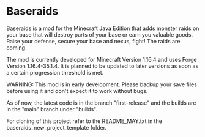 # Baseraids
Baseraids is a mod for the Minecraft Java Edition that adds monster raids on your base that will destroy parts of your base or earn you valuable goods. Raise your defense, secure your base and nexus, fight! The raids are coming.

The mod is currently developed for Minecraft Version 1.16.4 and uses Forge Version 1.16.4-35.1.4. It is planned to be updated to later versions as soon as a certain progression threshold is met.

WARNING: This mod is in early development. Please backup your save files before using it and don't expect it to work without bugs.


As of now, the latest code is in the branch "first-release" and the builds are in the "main" branch under "builds".

For cloning of this project refer to the README_MAY.txt in the baseraids_new_project_template folder.
